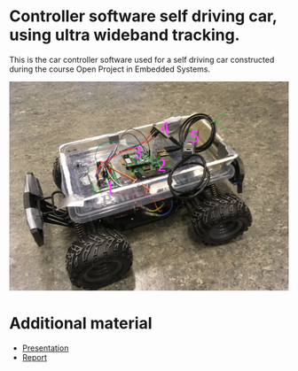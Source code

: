 # Controller software self driving car, using ultra wideband tracking.
This is the car controller software used for a self driving car constructed during the course Open Project in Embedded Systems.


![Car with stuff](https://github.com/kasanari/project-opies-controller/blob/master/car_with_hardware.JPG)

# Additional material
* [Presentation](https://github.com/kasanari/project-opies-controller/blob/master/Presentation.pdf)
* [Report](https://github.com/kasanari/project-opies-controller/blob/master/Report.pdf)
